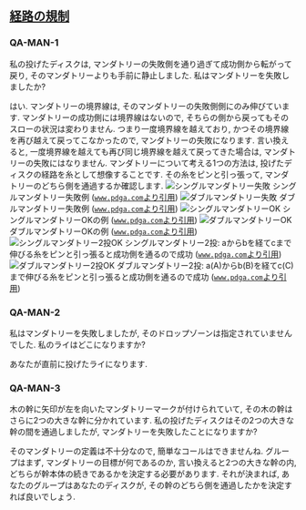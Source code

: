 ## [経路の規制](804)

### QA-MAN-1
私の投げたディスクは,
マンダトリーの失敗側を通り過ぎて成功側から転がって戻り,
そのマンダトリーよりも手前に静止しました.
私はマンダトリーを失敗しましたか?

はい.
マンダトリーの境界線は,
そのマンダトリーの失敗側側にのみ伸びています.
マンダトリーの成功側には境界線はないので,
そちらの側から戻ってもそのスローの状況は変わりません.
つまり一度境界線を越えており,
かつその境界線を再び越えて戻ってこなかったので,
マンダトリーの失敗になります.
言い換えると,
一度境界線を越えても再び同じ境界線を越えて戻ってきた場合は,
マンダトリーの失敗にはなりません.
マンダトリーについて考える1つの方法は,
投げたディスクの経路を糸として想像することです.
その糸をピンと引っ張って,
マンダトリーのどちら側を通過するか確認します.
![シングルマンダトリー失敗](https://www.pdga.com/files/rules/qa/single-missed.png)
シングルマンダトリー失敗例
([`www.pdga.com`より引用](https://www.pdga.com/files/rules/qa/single-missed.png))
![ダブルマンダトリー失敗](https://www.pdga.com/files/rules/qa/double-missed.png)
ダブルマンダトリー失敗例
([`www.pdga.com`より引用](https://www.pdga.com/files/rules/qa/double-missed.png))
![シングルマンダトリーOK](https://www.pdga.com/files/rules/qa/single-okay.png)
シングルマンダトリーOKの例
([`www.pdga.com`より引用](https://www.pdga.com/files/rules/qa/single-okay.png))
![ダブルマンダトリーOK](https://www.pdga.com/files/rules/qa/double-okay.png)
ダブルマンダトリーOKの例
([`www.pdga.com`より引用](https://www.pdga.com/files/rules/qa/double-okay.png))
![シングルマンダトリー2投OK](https://www.pdga.com/files/rules/qa/single-over-back.png)
シングルマンダトリー2投: aからbを経てcまで伸びる糸をピンと引っ張ると成功側を通るので成功
([`www.pdga.com`より引用](https://www.pdga.com/files/rules/qa/single-over-back.png))
![ダブルマンダトリー2投OK](https://www.pdga.com/files/rules/qa/double-over-back.png)
ダブルマンダトリー2投: a(A)からb(B)を経てc(C)まで伸びる糸をピンと引っ張ると成功側を通るので成功
([`www.pdga.com`より引用](https://www.pdga.com/files/rules/qa/double-over-back.png))

### QA-MAN-2
私はマンダトリーを失敗しましたが,
そのドロップゾーンは指定されていませんでした.
私のライはどこになりますか?

あなたが直前に投げたライになります.

### QA-MAN-3
木の幹に矢印が左を向いたマンダトリーマークが付けられていて,
その木の幹はさらに2つの大きな幹に分かれています.
私の投げたディスクはその2つの大きな幹の間を通過しましたが,
マンダトリーを失敗したことになりますか?

そのマンダトリーの定義は不十分なので,
簡単なコールはできませんね.
グループはまず,
マンダトリーの目標が何であるのか,
言い換えると2つの大きな幹の内,
どちらが幹本体の続きであるかを決定する必要があります.
それが決まれば,
あなたのグループはあなたのディスクが,
その幹のどちら側を通過したかを決定すれば良いでしょう.
